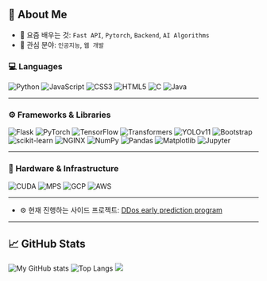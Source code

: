 ## 🧠 About Me

- 🌱 요즘 배우는 것: `Fast API`, `Pytorch`, `Backend`, `AI Algorithms`
- 💼 관심 분야: `인공지능`, `웹 개발`
### 💻 Languages
![Python](https://img.shields.io/badge/Python-3776AB?style=for-the-badge&logo=python&logoColor=white)
![JavaScript](https://img.shields.io/badge/JavaScript-F7DF1E?style=for-the-badge&logo=javascript&logoColor=black)
![CSS3](https://img.shields.io/badge/CSS3-1572B6?style=for-the-badge&logo=css3&logoColor=white)
![HTML5](https://img.shields.io/badge/HTML5-E34F26?style=for-the-badge&logo=html5&logoColor=white)
![C](https://img.shields.io/badge/C-00599C?style=for-the-badge&logo=c&logoColor=white)
![Java](https://img.shields.io/badge/Java-007396?style=for-the-badge&logo=openjdk&logoColor=white)

---

### ⚙️ Frameworks & Libraries
![Flask](https://img.shields.io/badge/flask-%23000.svg?style=for-the-badge&logo=flask&logoColor=white)
![PyTorch](https://img.shields.io/badge/PyTorch-EE4C2C?style=for-the-badge&logo=pytorch&logoColor=white)
![TensorFlow](https://img.shields.io/badge/TensorFlow-FF6F00?style=for-the-badge&logo=tensorflow&logoColor=white)
![Transformers](https://img.shields.io/badge/Transformers-FFBF00?style=for-the-badge&logo=huggingface&logoColor=black)
![YOLOv11](https://img.shields.io/badge/YOLOv11-00FFFF?style=for-the-badge&logo=github&logoColor=black)
![Bootstrap](https://img.shields.io/badge/bootstrap-%238511FA.svg?style=for-the-badge&logo=bootstrap&logoColor=white)
![scikit-learn](https://img.shields.io/badge/scikit--learn-%23F7931E.svg?style=for-the-badge&logo=scikit-learn&logoColor=white)
![NGINX](https://img.shields.io/badge/NGINX-009639?style=for-the-badge&logo=nginx&logoColor=white)
![NumPy](https://img.shields.io/badge/NumPy-013243?style=for-the-badge&logo=numpy&logoColor=white)
![Pandas](https://img.shields.io/badge/Pandas-150458?style=for-the-badge&logo=pandas&logoColor=white)
![Matplotlib](https://img.shields.io/badge/Matplotlib-11557C?style=for-the-badge&logo=matplotlib&logoColor=white)
![Jupyter](https://img.shields.io/badge/Jupyter-F37626?style=for-the-badge&logo=jupyter&logoColor=white)

---

### 🚀 Hardware & Infrastructure
![CUDA](https://img.shields.io/badge/CUDA-76B900?style=for-the-badge&logo=nvidia&logoColor=white)
![MPS](https://img.shields.io/badge/MPS-000000?style=for-the-badge&logo=apple&logoColor=white)
![GCP](https://img.shields.io/badge/Google%20Cloud-4285F4?style=for-the-badge&logo=googlecloud&logoColor=white)
![AWS](https://img.shields.io/badge/AWS-232F3E?style=for-the-badge&logo=amazonaws&logoColor=FF9900)

---
- ⚙️ 현재 진행하는 사이드 프로젝트: [DDos early prediction program](https://github.com/tatatommy6/packet)
---

## 📈 GitHub Stats

![My GitHub stats](https://github-readme-stats.vercel.app/api?username=tatatommy6&show_icons=true&theme=github_dark)
![Top Langs](https://github-readme-stats.vercel.app/api/top-langs/?username=tatatommy6&layout=compact&theme=github_dark)
![](https://nirzak-streak-stats.vercel.app/?user=tatatommy6&theme=dark&hide_border=false)<br/>
